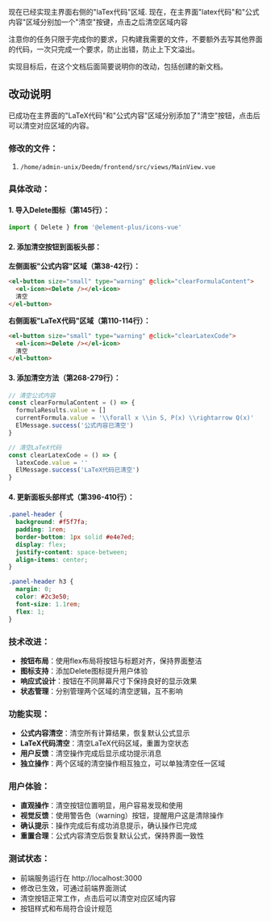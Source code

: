 现在已经实现主界面右侧的"laTex代码"区域.
现在，在主界面"latex代码"和"公式内容"区域分别加一个"清空"按键，点击之后清空区域内容

注意你的任务只限于完成你的要求，只构建我需要的文件，不要额外去写其他界面的代码，一次只完成一个要求，防止出错，防止上下文溢出。

实现目标后，在这个文档后面简要说明你的改动，包括创建的新文档。

## 改动说明

已成功在主界面的"LaTeX代码"和"公式内容"区域分别添加了"清空"按钮，点击后可以清空对应区域的内容。

### 修改的文件：
1. `/home/admin-unix/Deedm/frontend/src/views/MainView.vue`

### 具体改动：

#### 1. 导入Delete图标（第145行）：
```javascript
import { Delete } from '@element-plus/icons-vue'
```

#### 2. 添加清空按钮到面板头部：
**左侧面板"公式内容"区域（第38-42行）：**
```html
<el-button size="small" type="warning" @click="clearFormulaContent">
  <el-icon><Delete /></el-icon>
  清空
</el-button>
```

**右侧面板"LaTeX代码"区域（第110-114行）：**
```html
<el-button size="small" type="warning" @click="clearLatexCode">
  <el-icon><Delete /></el-icon>
  清空
</el-button>
```

#### 3. 添加清空方法（第268-279行）：
```javascript
// 清空公式内容
const clearFormulaContent = () => {
  formulaResults.value = []
  currentFormula.value = '\\forall x \\in S, P(x) \\rightarrow Q(x)'
  ElMessage.success('公式内容已清空')
}

// 清空LaTeX代码
const clearLatexCode = () => {
  latexCode.value = ''
  ElMessage.success('LaTeX代码已清空')
}
```

#### 4. 更新面板头部样式（第396-410行）：
```css
.panel-header {
  background: #f5f7fa;
  padding: 1rem;
  border-bottom: 1px solid #e4e7ed;
  display: flex;
  justify-content: space-between;
  align-items: center;
}

.panel-header h3 {
  margin: 0;
  color: #2c3e50;
  font-size: 1.1rem;
  flex: 1;
}
```

### 技术改进：
- **按钮布局**：使用flex布局将按钮与标题对齐，保持界面整洁
- **图标支持**：添加Delete图标提升用户体验
- **响应式设计**：按钮在不同屏幕尺寸下保持良好的显示效果
- **状态管理**：分别管理两个区域的清空逻辑，互不影响

### 功能实现：
- **公式内容清空**：清空所有计算结果，恢复默认公式显示
- **LaTeX代码清空**：清空LaTeX代码区域，重置为空状态
- **用户反馈**：清空操作完成后显示成功提示消息
- **独立操作**：两个区域的清空操作相互独立，可以单独清空任一区域

### 用户体验：
- **直观操作**：清空按钮位置明显，用户容易发现和使用
- **视觉反馈**：使用警告色（warning）按钮，提醒用户这是清除操作
- **确认提示**：操作完成后有成功消息提示，确认操作已完成
- **重置合理**：公式内容清空后恢复默认公式，保持界面一致性

### 测试状态：
- 前端服务运行在 http://localhost:3000
- 修改已生效，可通过前端界面测试
- 清空按钮正常工作，点击后可以清空对应区域内容
- 按钮样式和布局符合设计规范